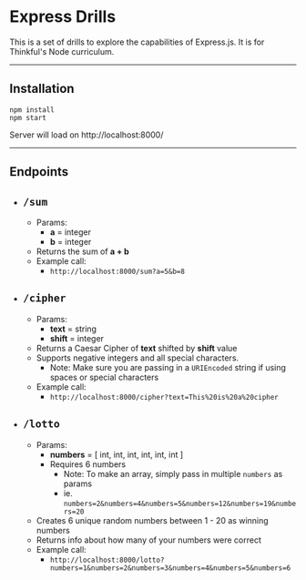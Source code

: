 # Express Drills
This is a set of drills to explore the capabilities of Express.js. It is for Thinkful's Node curriculum.

----------

## Installation

```language
npm install
npm start
```

Server will load on http://localhost:8000/

----------

## Endpoints
- ## `/sum`
    - Params:
      - **a** = integer
      - **b** = integer
     - Returns the sum of **a + b**
     - Example call:
        - `http://localhost:8000/sum?a=5&b=8`
- ## `/cipher`
    - Params:
      - **text** = string
      - **shift** = integer
     - Returns a Caesar Cipher of **text** shifted by **shift** value
     - Supports negative integers and all special characters.
       - Note: Make sure you are passing in a `URIEncoded` string if using spaces or special characters
     - Example call:
        - `http://localhost:8000/cipher?text=This%20is%20a%20cipher`
- ## `/lotto`
    - Params:
      - **numbers** = [ int, int, int, int, int, int ]
      - Requires 6 numbers
        - Note: To make an array, simply pass in multiple `numbers` as params
        - ie. `numbers=2&numbers=4&numbers=5&numbers=12&numbers=19&numbers=20`
     - Creates 6 unique random numbers between 1 - 20 as winning numbers
     - Returns info about how many of your numbers were correct
     - Example call:
        - `http://localhost:8000/lotto?numbers=1&numbers=2&numbers=3&numbers=4&numbers=5&numbers=6`
